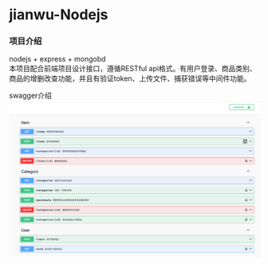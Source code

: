 # jianwu-Nodejs
### 项目介绍
nodejs + express + mongobd  
本项目配合前端项目设计接口，遵循RESTful api格式。有用户登录、商品类别、商品的增删改查功能，并且有验证token、上传文件、捕获错误等中间件功能。
  
swagger介绍
![alt text](image.png)